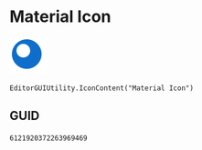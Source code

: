 # Material Icon
![](/img/Material%20Icon.png)

``` CSharp
EditorGUIUtility.IconContent("Material Icon")
```
## GUID
```
6121920372263969469
```
